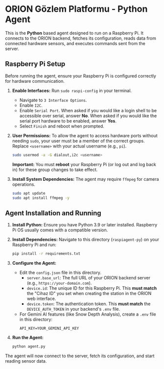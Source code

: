 # ORION Gözlem Platformu - Python Agent

This is the **Python** based agent designed to run on a Raspberry Pi. It connects to the ORION backend, fetches its configuration, reads data from connected hardware sensors, and executes commands sent from the server.

## Raspberry Pi Setup

Before running the agent, ensure your Raspberry Pi is configured correctly for hardware communication.

1.  **Enable Interfaces:**
    Run `sudo raspi-config` in your terminal.
    -   Navigate to `3 Interface Options`.
    -   Enable `I2C`.
    -   Enable `Serial Port`. When asked if you would like a login shell to be accessible over serial, answer **No**. When asked if you would like the serial port hardware to be enabled, answer **Yes**.
    -   Select `Finish` and reboot when prompted.

2.  **User Permissions:**
    To allow the agent to access hardware ports without needing `sudo`, your user must be a member of the correct groups. Replace `<username>` with your actual username (e.g., `pi`).
    ```bash
    sudo usermod -a -G dialout,i2c <username>
    ```
    **Important:** You must **reboot** your Raspberry Pi (or log out and log back in) for these group changes to take effect.

3.  **Install System Dependencies:**
    The agent may require `ffmpeg` for camera operations.
    ```bash
    sudo apt update
    sudo apt install ffmpeg -y
    ```

## Agent Installation and Running

1.  **Install Python:**
    Ensure you have Python 3.9 or later installed. Raspberry Pi OS usually comes with a compatible version.

2.  **Install Dependencies:**
    Navigate to this directory (`raspiagent-py`) on your Raspberry Pi and run:
    ```bash
    pip install -r requirements.txt
    ```

3.  **Configure the Agent:**
    -   Edit the `config.json` file in this directory.
        -   `server.base_url`: The full URL of your ORION backend server (e.g., `https://your-domain.com`).
        -   `device.id`: The unique ID for this Raspberry Pi. This **must match** the "Cihaz ID" you set when creating the station in the ORION web interface.
        -   `device.token`: The authentication token. This **must match** the `DEVICE_AUTH_TOKEN` in your backend's `.env` file.
    -   For Gemini AI features (like Snow Depth Analysis), create a `.env` file in this directory:
        ```
        API_KEY=YOUR_GEMINI_API_KEY
        ```

4.  **Run the Agent:**
    ```bash
    python agent.py
    ```

The agent will now connect to the server, fetch its configuration, and start reading sensor data.